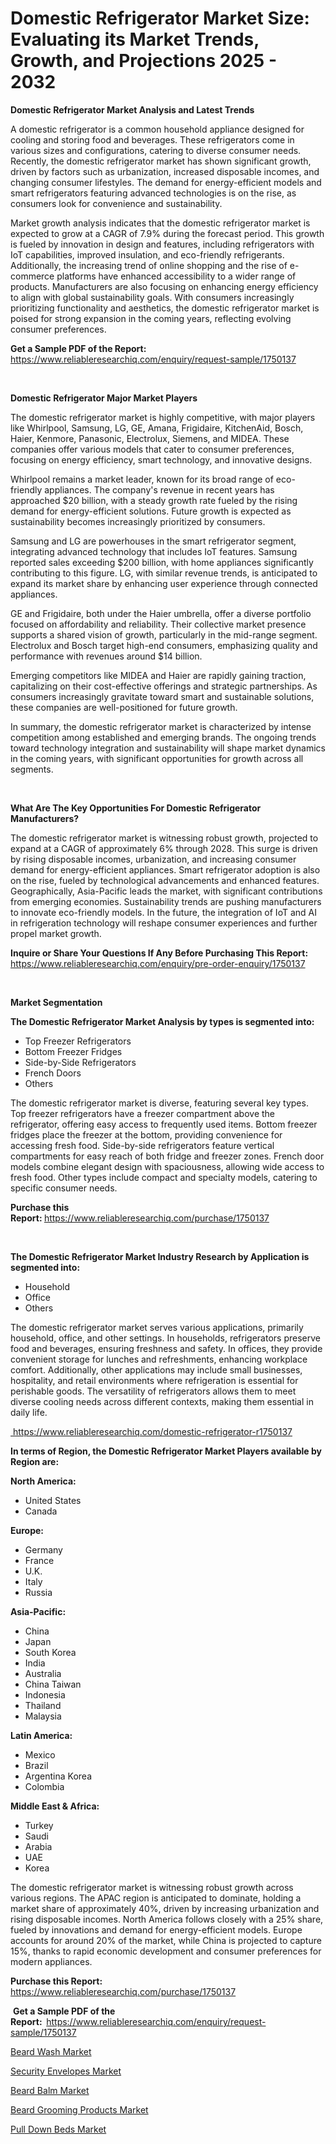 <p><h1>Domestic Refrigerator Market Size: Evaluating its Market Trends, Growth, and Projections 2025 - 2032</h1></p><p><strong>Domestic Refrigerator Market Analysis and Latest Trends</strong></p>
<p><p>A domestic refrigerator is a common household appliance designed for cooling and storing food and beverages. These refrigerators come in various sizes and configurations, catering to diverse consumer needs. Recently, the domestic refrigerator market has shown significant growth, driven by factors such as urbanization, increased disposable incomes, and changing consumer lifestyles. The demand for energy-efficient models and smart refrigerators featuring advanced technologies is on the rise, as consumers look for convenience and sustainability.</p><p>Market growth analysis indicates that the domestic refrigerator market is expected to grow at a CAGR of 7.9% during the forecast period. This growth is fueled by innovation in design and features, including refrigerators with IoT capabilities, improved insulation, and eco-friendly refrigerants. Additionally, the increasing trend of online shopping and the rise of e-commerce platforms have enhanced accessibility to a wider range of products. Manufacturers are also focusing on enhancing energy efficiency to align with global sustainability goals. With consumers increasingly prioritizing functionality and aesthetics, the domestic refrigerator market is poised for strong expansion in the coming years, reflecting evolving consumer preferences.</p></p>
<p><strong>Get a Sample PDF of the Report:&nbsp;</strong> <a href="https://www.reliableresearchiq.com/enquiry/request-sample/1750137?utm_campaign=904&utm_medium=2&utm_source=Github&utm_content=ia&utm_term=04042025&utm_id=domestic-refrigerator">https://www.reliableresearchiq.com/enquiry/request-sample/1750137</a></p>
<p>&nbsp;</p>
<p><strong>Domestic Refrigerator Major Market Players</strong></p>
<p><p>The domestic refrigerator market is highly competitive, with major players like Whirlpool, Samsung, LG, GE, Amana, Frigidaire, KitchenAid, Bosch, Haier, Kenmore, Panasonic, Electrolux, Siemens, and MIDEA. These companies offer various models that cater to consumer preferences, focusing on energy efficiency, smart technology, and innovative designs.</p><p>Whirlpool remains a market leader, known for its broad range of eco-friendly appliances. The company's revenue in recent years has approached $20 billion, with a steady growth rate fueled by the rising demand for energy-efficient solutions. Future growth is expected as sustainability becomes increasingly prioritized by consumers.</p><p>Samsung and LG are powerhouses in the smart refrigerator segment, integrating advanced technology that includes IoT features. Samsung reported sales exceeding $200 billion, with home appliances significantly contributing to this figure. LG, with similar revenue trends, is anticipated to expand its market share by enhancing user experience through connected appliances.</p><p>GE and Frigidaire, both under the Haier umbrella, offer a diverse portfolio focused on affordability and reliability. Their collective market presence supports a shared vision of growth, particularly in the mid-range segment. Electrolux and Bosch target high-end consumers, emphasizing quality and performance with revenues around $14 billion.</p><p>Emerging competitors like MIDEA and Haier are rapidly gaining traction, capitalizing on their cost-effective offerings and strategic partnerships. As consumers increasingly gravitate toward smart and sustainable solutions, these companies are well-positioned for future growth.</p><p>In summary, the domestic refrigerator market is characterized by intense competition among established and emerging brands. The ongoing trends toward technology integration and sustainability will shape market dynamics in the coming years, with significant opportunities for growth across all segments.</p></p>
<p>&nbsp;</p>
<p><strong>What Are The Key Opportunities For Domestic Refrigerator Manufacturers?</strong></p>
<p><p>The domestic refrigerator market is witnessing robust growth, projected to expand at a CAGR of approximately 6% through 2028. This surge is driven by rising disposable incomes, urbanization, and increasing consumer demand for energy-efficient appliances. Smart refrigerator adoption is also on the rise, fueled by technological advancements and enhanced features. Geographically, Asia-Pacific leads the market, with significant contributions from emerging economies. Sustainability trends are pushing manufacturers to innovate eco-friendly models. In the future, the integration of IoT and AI in refrigeration technology will reshape consumer experiences and further propel market growth.</p></p>
<p><strong>Inquire or Share Your Questions If Any Before Purchasing This Report:</strong> <a href="https://www.reliableresearchiq.com/enquiry/pre-order-enquiry/1750137?utm_campaign=904&utm_medium=2&utm_source=Github&utm_content=ia&utm_term=04042025&utm_id=domestic-refrigerator">https://www.reliableresearchiq.com/enquiry/pre-order-enquiry/1750137</a></p>
<p>&nbsp;</p>
<p><strong>Market Segmentation</strong></p>
<p><strong>The Domestic Refrigerator Market Analysis by types is segmented into:</strong></p>
<p><ul><li>Top Freezer Refrigerators</li><li>Bottom Freezer Fridges</li><li>Side-by-Side Refrigerators</li><li>French Doors</li><li>Others</li></ul></p>
<p><p>The domestic refrigerator market is diverse, featuring several key types. Top freezer refrigerators have a freezer compartment above the refrigerator, offering easy access to frequently used items. Bottom freezer fridges place the freezer at the bottom, providing convenience for accessing fresh food. Side-by-side refrigerators feature vertical compartments for easy reach of both fridge and freezer zones. French door models combine elegant design with spaciousness, allowing wide access to fresh food. Other types include compact and specialty models, catering to specific consumer needs.</p></p>
<p><strong>Purchase this Report:&nbsp;</strong><a href="https://www.reliableresearchiq.com/purchase/1750137?utm_campaign=904&utm_medium=2&utm_source=Github&utm_content=ia&utm_term=04042025&utm_id=domestic-refrigerator">https://www.reliableresearchiq.com/purchase/1750137</a></p>
<p>&nbsp;</p>
<p><strong>The Domestic Refrigerator Market Industry Research by Application is segmented into:</strong></p>
<p><ul><li>Household</li><li>Office</li><li>Others</li></ul></p>
<p><p>The domestic refrigerator market serves various applications, primarily household, office, and other settings. In households, refrigerators preserve food and beverages, ensuring freshness and safety. In offices, they provide convenient storage for lunches and refreshments, enhancing workplace comfort. Additionally, other applications may include small businesses, hospitality, and retail environments where refrigeration is essential for perishable goods. The versatility of refrigerators allows them to meet diverse cooling needs across different contexts, making them essential in daily life.</p></p>
<p><a href="https://www.reliableresearchiq.com/domestic-refrigerator-r1750137?utm_campaign=904&utm_medium=2&utm_source=Github&utm_content=ia&utm_term=04042025&utm_id=domestic-refrigerator">&nbsp;https://www.reliableresearchiq.com/domestic-refrigerator-r1750137</a></p>
<p><strong>In terms of Region, the Domestic Refrigerator Market Players available by Region are:</strong></p>
<p>
    <p> <strong> North America: </strong>
        <ul>
            <li>United States</li>
            <li>Canada</li>
        </ul>
        </p> 
    <p> <strong> Europe: </strong>
        <ul>
            <li>Germany</li>
            <li>France</li>
            <li>U.K.</li>
            <li>Italy</li>
            <li>Russia</li>
        </ul>
        </p> 
    <p> <strong> Asia-Pacific: </strong>
        <ul>
            <li>China</li>
            <li>Japan</li>
            <li>South Korea</li>
            <li>India</li>
            <li>Australia</li>
            <li>China Taiwan</li>
            <li>Indonesia</li>
            <li>Thailand</li>
            <li>Malaysia</li>
        </ul>
        </p> 
    <p> <strong> Latin America: </strong>
        <ul>
            <li>Mexico</li>
            <li>Brazil</li>
            <li>Argentina Korea</li>
            <li>Colombia</li>
        </ul>
        </p> 
    <p> <strong> Middle East & Africa: </strong>
        <ul>
            <li>Turkey</li>
            <li>Saudi</li>
            <li>Arabia</li>
            <li>UAE</li>
            <li>Korea</li>
        </ul>
    </p>
    </p>
<p><p>The domestic refrigerator market is witnessing robust growth across various regions. The APAC region is anticipated to dominate, holding a market share of approximately 40%, driven by increasing urbanization and rising disposable incomes. North America follows closely with a 25% share, fueled by innovations and demand for energy-efficient models. Europe accounts for around 20% of the market, while China is projected to capture 15%, thanks to rapid economic development and consumer preferences for modern appliances.</p></p>
<p><strong>Purchase this Report: </strong><a href="https://www.reliableresearchiq.com/purchase/1750137?utm_campaign=904&utm_medium=2&utm_source=Github&utm_content=ia&utm_term=04042025&utm_id=domestic-refrigerator">https://www.reliableresearchiq.com/purchase/1750137</a></p>
<p>&nbsp;<strong>Get a Sample PDF of the Report:&nbsp;&nbsp;</strong><a href="https://www.reliableresearchiq.com/enquiry/request-sample/1750137?utm_campaign=904&utm_medium=2&utm_source=Github&utm_content=ia&utm_term=04042025&utm_id=domestic-refrigerator">https://www.reliableresearchiq.com/enquiry/request-sample/1750137</a></p>
<p><strong></strong></p>
<p><p><a href="https://github.com/noppbebawy/Market-Research-Report-List-1/blob/main/beard-wash-market.md?utm_campaign=904&utm_medium=2&utm_source=Github&utm_content=ia&utm_term=04042025&utm_id=domestic-refrigerator">Beard Wash Market</a></p><p><a href="https://github.com/stohllaackdw/Market-Research-Report-List-1/blob/main/security-envelopes-market.md?utm_campaign=904&utm_medium=2&utm_source=Github&utm_content=ia&utm_term=04042025&utm_id=domestic-refrigerator">Security Envelopes Market</a></p><p><a href="https://github.com/motanafraxer/Market-Research-Report-List-1/blob/main/beard-balm-market.md?utm_campaign=904&utm_medium=2&utm_source=Github&utm_content=ia&utm_term=04042025&utm_id=domestic-refrigerator">Beard Balm Market</a></p><p><a href="https://github.com/fabinbuddygc/Market-Research-Report-List-1/blob/main/beard-grooming-products-market.md?utm_campaign=904&utm_medium=2&utm_source=Github&utm_content=ia&utm_term=04042025&utm_id=domestic-refrigerator">Beard Grooming Products Market</a></p><p><a href="https://github.com/bramsklizas/Market-Research-Report-List-1/blob/main/pull-down-beds-market.md?utm_campaign=904&utm_medium=2&utm_source=Github&utm_content=ia&utm_term=04042025&utm_id=domestic-refrigerator">Pull Down Beds Market</a></p></p>